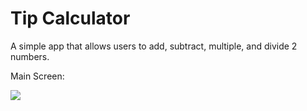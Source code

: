 # Tip Calculator

A simple app that allows users to add, subtract, multiple, and divide 2 numbers.

Main Screen:

![](screenshots/3.PNG)

